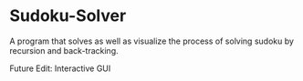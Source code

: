 # Sudoku-Solver
A program that solves as well as visualize the process of solving sudoku  by recursion and back-tracking.

Future Edit:
Interactive GUI
